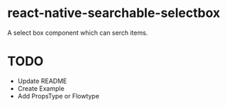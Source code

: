 # react-native-searchable-selectbox
A select box component which can serch items.

# TODO

- Update README
- Create Example
- Add PropsType or Flowtype
